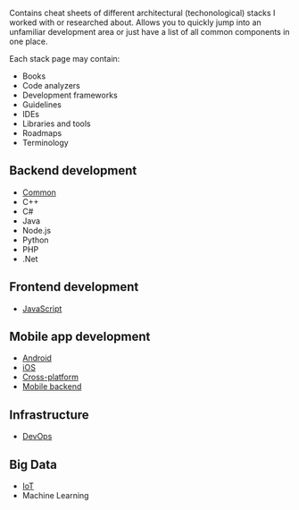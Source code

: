 Contains cheat sheets of different architectural (techonological) stacks I worked with or researched about. Allows you to quickly jump into an unfamiliar development area or just have a list of all common components in one place.

Each stack page may contain:
- Books
- Code analyzers
- Development frameworks
- Guidelines
- IDEs
- Libraries and tools
- Roadmaps
- Terminology

## Backend development
- [Common](backend.md)
- C++
- C#
- Java
- Node.js
- Python
- PHP
- .Net

## Frontend development
- [JavaScript](frontend-js.md)

## Mobile app development
- [Android](android.md)
- [iOS](ios.md)
- [Cross-platform](mobile-crossplatform.md)
- [Mobile backend](mobile-backend.md)

## Infrastructure
- [DevOps](devops.md)

## Big Data
- [IoT](iot.md)
- Machine Learning


